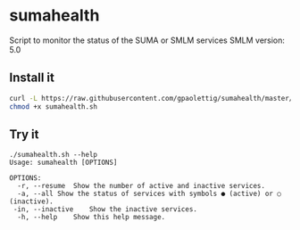 # sumahealth
Script to monitor the status of the SUMA or SMLM services 
SMLM version: 5.0 
## Install it
```bash
curl -L https://raw.githubusercontent.com/gpaolettig/sumahealth/master/sumahealth.sh -o sumahealth.sh
chmod +x sumahealth.sh
```
## Try it
```
./sumahealth.sh --help
Usage: sumahealth [OPTIONS]

OPTIONS:
  -r, --resume	Show the number of active and inactive services.
  -a, --all	Show the status of services with symbols ● (active) or ○ (inactive).
 -in, --inactive	Show the inactive services.
  -h, --help	Show this help message.
```
